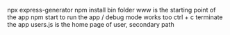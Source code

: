 npx express-generator
npm install 
bin folder www is the starting point of the app
npm start to run the app / debug mode works too
ctrl + c terminate the app
users.js is the home page of user, secondary path